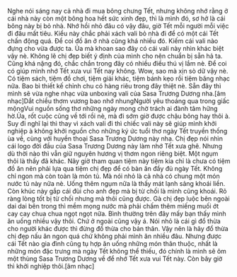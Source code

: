 Nghe nói sáng nay cả nhà đi mua bông chưng Tết, nhưng không nhớ rằng ở cái nhà này còn một bông hoa hết sức xinh đẹp, thì là mình đó, sơ hở là cái bông này bị bỏ nhà. Nhớ hồi nhỏ đâu có vậy đâu, giờ Tết mỗi người mỗi việc đi đâu mất tiêu. Kiểu này chắc phải xách vali bỏ nhà đi để có một cái Tết chấn động quá. Để coi đồ ăn ở nhà cũng khá nhiều đó. Kiếm cái vali nào đựng cho vừa được ta. Ủa mà khoan sao đây có cái vali này nhìn khác biệt vậy nè. Không lẽ chị đẹp biết ý định của mình cho nên chuẩn bị sẵn hả ta. Cũng khá nặng đó, chắc chắn trong đây có nhiều điều thú vị lắm nè. Để coi có giúp mình nhớ Tết xưa vui Tết nay không. Wow, sao mà xịn sò dữ vậy nè. Có tiệm sách, tiệm đồ chơi, tiệm giải khác, tiệm bánh kẹo rồi tiệm băng nhạc nữa. Bao bì thiết kế chỉnh chu có hàng riêu trong đây thiệt nè. Sẵn đây thì mình sẽ vừa nghe nhạc vừa unboxing vali của Sasa Trương Dương nha.[âm nhạc]Dắt chiều thơm vương bao nhớ nhungNgười yêu thoáng qua trong giấc mộngVui nguồn sống thơ những ngày mong chờ trách ai đành tâm hững hờ.Ủa, rốt cuộc cũng về tới rồi nè, mà đi sớm giờ được chậu bông hay thôi à. Suy đi nghĩ lại thì thay vì xách vali đi thì chiếc vali này sẽ giúp mình khởi nghiệp à không khởi nguồn cho những ký ức tuổi thơ ngày Tết truyền thống ùa về, cùng với huyền thoại Sasa Trương Dương này nha. Chị đẹp nói nhìn cái logo đời đầu của Sasa Trương Dương này làm nhớ Tết xưa ghê. Nhưng dù thời nào thì vẫn giữ nguyên hương vị thơm ngon riêng biệt. Một ngụm thôi là thấy đã khác. Nãy giờ tham quan tiệm này tiệm kia chỉ là chưa có tiệm đồ ăn nên phải lựa qua tiệm chị đẹp để có bàn ăn đầy đủ ngày Tết. Không chỉ ngon mà còn toàn là món tủ. Mà nói nhỏ là cả nhà có chung một món nước tủ này nữa nè. Uống thêm ngụm nữa là thấy mát lạnh sảng khoái liền. Còn khúc này gắp cái đùi cho anh đẹp mà bị từ chối là mình cũng khoái. Rõ ràng lòng tốt bị từ chối nhưng mà thôi cũng được. Gà chị đẹp luộc bên ngoài dai dai bên trong thì mềm mọng nước mà phải chấm thêm miếng muối ớt cay cay chua chua ngọt ngọt nữa. Bình thường trên đây mấy bạn thấy mình ăn uống nhiều vậy thôi. Chứ ở ngoài cũng vậy á. Nói nhỏ là cái gì đổ thừa cho người khác được thì đừng đổ thừa cho bản thân. Vậy nên là hãy đổ thừa chị đẹp nấu ăn ngon quá chứ không phải mình ăn nhiều đâu. Nhưng được cái Tết nào gia đình cũng tụ hợp ăn uống những món thân thuộc, nhất là những món đặc trưng mà ngày Tết không thể thiếu, đó chính là mình sẽ ôm một thùng Sasa Trương Dương về để nhớ Tết xưa vui Tết này. Còn bây giờ thì khởi nghiệp thôi.[âm nhạc]